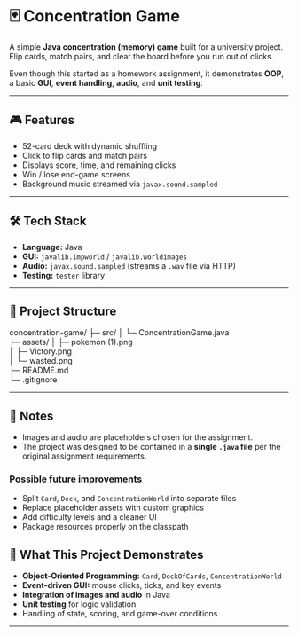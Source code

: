 # 🃏 Concentration Game

A simple **Java concentration (memory) game** built for a university project.  
Flip cards, match pairs, and clear the board before you run out of clicks.

Even though this started as a homework assignment, it demonstrates **OOP**, a basic **GUI**, **event handling**, **audio**, and **unit testing**.

---

## 🎮 Features
- 52-card deck with dynamic shuffling
- Click to flip cards and match pairs
- Displays score, time, and remaining clicks
- Win / lose end-game screens
- Background music streamed via `javax.sound.sampled`
  
---

## 🛠️ Tech Stack
- **Language:** Java  
- **GUI:** `javalib.impworld` / `javalib.worldimages`  
- **Audio:** `javax.sound.sampled` (streams a `.wav` file via HTTP)
- **Testing:** `tester` library

---

## 📂 Project Structure
concentration-game/
├─ src/
│  └─ ConcentrationGame.java      
├─ assets/
│  ├─ pokemon (1).png            
│  ├─ Victory.png                 
│  └─ wasted.png                  
├─ README.md                     
└─ .gitignore                     

---

## 📝 Notes

- Images and audio are placeholders chosen for the assignment.
- The project was designed to be contained in a **single `.java` file** per the original assignment requirements.

### Possible future improvements
- Split `Card`, `Deck`, and `ConcentrationWorld` into separate files
- Replace placeholder assets with custom graphics
- Add difficulty levels and a cleaner UI
- Package resources properly on the classpath

## 📌 What This Project Demonstrates

- **Object-Oriented Programming:** `Card`, `DeckOfCards`, `ConcentrationWorld`
- **Event-driven GUI:** mouse clicks, ticks, and key events
- **Integration of images and audio** in Java
- **Unit testing** for logic validation
- Handling of state, scoring, and game-over conditions

---

